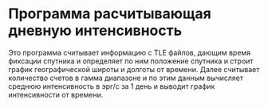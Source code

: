 # Программа расчитывающая дневную интенсивность
Это программа считывает информацию с TLE файлов, дающим время фиксации спутника и определяет по ним положение спутника и строит график географической широты и долготы от времени. Далее считывает количество счетов в гамма диапазоне и по этим данным вычисляет среднюю интенсивность в эрг/с за 1 день и выводит график интенсивности от времени.
